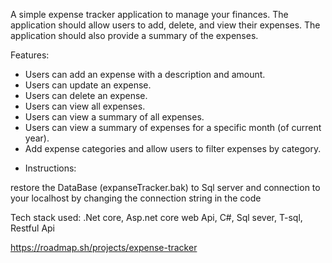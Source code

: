 A simple expense tracker application to manage your finances. The application should allow users to add, delete, and view their expenses. The application should also provide a summary of the expenses.

Features:

- Users can add an expense with a description and amount.
- Users can update an expense.
- Users can delete an expense.
- Users can view all expenses.
- Users can view a summary of all expenses.
- Users can view a summary of expenses for a specific month (of current year).
- Add expense categories and allow users to filter expenses by category.

* Instructions:

restore the DataBase (expanseTracker.bak) to Sql server and connection to your localhost by changing the connection string in the code

Tech stack used: .Net core, Asp.net core web Api, C#, Sql sever, T-sql, Restful Api

https://roadmap.sh/projects/expense-tracker
